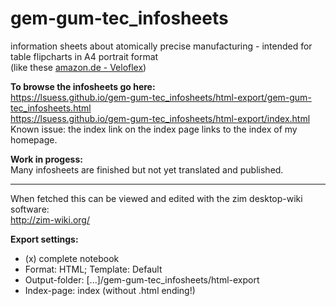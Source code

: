 # gem-gum-tec_infosheets
information sheets about atomically precise manufacturing - intended for table flipcharts in A4 portrait format<br />
(like these [amazon.de - Veloflex](https://www.amazon.de/Veloflex-Tisch-Flipchart-4102080-hoch-schwarz/dp/B000KT6VQ8))

**To browse the infosheets go here:**<br />
https://lsuess.github.io/gem-gum-tec_infosheets/html-export/gem-gum-tec_infosheets.html<br />
https://lsuess.github.io/gem-gum-tec_infosheets/html-export/index.html<br />
Known issue: the index link on the index page links to the index of my homepage.

**Work in progess:**<br />
Many infosheets are finished but not yet translated and published.

----

When fetched this can be viewed and edited with the zim desktop-wiki software:<br />
http://zim-wiki.org/

**Export settings:**
* (x) complete notebook
* Format: HTML; Template: Default
* Output-folder: [...]/gem-gum-tec_infosheets/html-export
* Index-page: index (without .html ending!)
